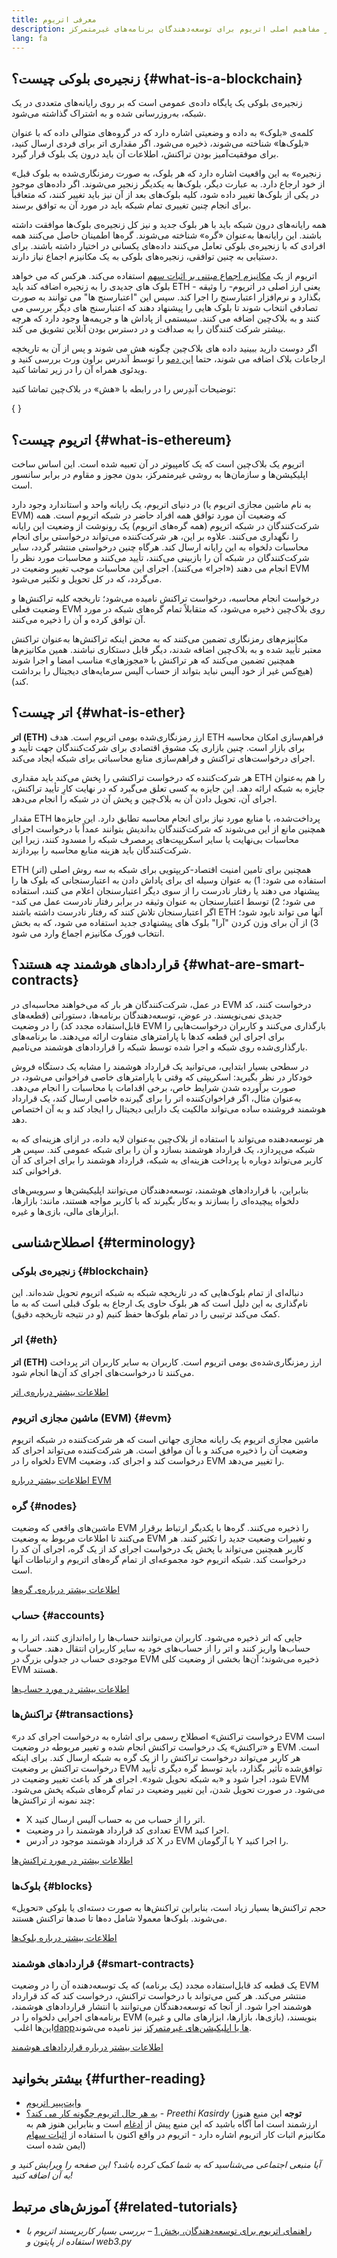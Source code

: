 ```yaml
---
title: معرفی اتریوم
description: مقدمه‌ای بر مفاهیم اصلی اتریوم برای توسعه‌دهندگان برنامه‌های غیرمتمرکز.
lang: fa
---
```


## زنجیره‌ی بلوکی چیست؟ \{#what-is-a-blockchain}

زنجیره‌ی بلوکی یک پایگاه داده‌ی عمومی است که بر روی رایانه‌های متعددی در یک شبکه، به‌روزرسانی شده و به اشتراک گذاشته می‌شود.

کلمه‌ی «بلوک» به داده و وضعیتی اشاره دارد که در گروه‌های متوالی داده که با عنوان «بلوک‌ها» شناخته می‌شوند، ذخیره می‌شود. اگر مقداری اتر برای فردی ارسال کنید، برای موفقیت‌آمیز بودن تراکنش، اطلاعات آن باید درون یک بلوک قرار گیرد.

«زنجیره» به این واقعیت اشاره دارد که هر بلوک، به صورت رمزنگاری‌شده به بلوک قبل از خود ارجاع دارد. به عبارت دیگر، بلوک‌ها به یکدیگر زنجیر می‌شوند. اگر داده‌های موجود در یکی از بلوک‌ها تغییر داده شود، کلیه بلوک‌های بعد از آن نیز باید تغییر کنند، که متعاقباً برای انجام چنین تغییری تمام شبکه باید در مورد آن به توافق برسند.

همه رایانه‌های درون شبکه باید با هر بلوک جدید و نیز کل زنجیره‌ی بلوک‌ها موافقت داشته باشند. این رایانه‌ها به‌عنوان «گره» شناخته می‌شوند. گره‌ها اطمینان حاصل می‌کنند همه افرادی که با زنجیره‌ی بلوکی تعامل می‌کنند داده‌های یکسانی در اختیار داشته باشند. برای دستیابی به چنین توافقی، زنجیره‌های بلوکی به یک مکانیزم اجماع نیاز دارند.

اتریوم از یک [مکانیزم اجماع مبتنی بر اثبات سهم](/developers/docs/consensus-mechanisms/pos/) استفاده می‌کند. هرکس که می خواهد بلوک های جدیدی را به زنجیره اضافه کند باید ETH - یعنی ارز اصلی در اتریوم- را وثیقه بگذارد و نرم‌افزار اعتبارسنج را اجرا کند. سپس این "اعتبارسنج ها" می توانند به صورت تصادفی انتخاب شوند تا بلوک هایی را پیشنهاد دهند که اعتبارسنج های دیگر بررسی می کنند و به بلاک‌چین اضافه می کنند. سیستمی از پاداش ها و جریمه‌ها وجود دارد که هرچه بیشتر شرکت کنندگان را به صداقت و در دسترس بودن آنلاین تشویق می کند.

اگر دوست دارید ببینید داده های بلاک‌چین چگونه هش می شوند و پس از آن به تاریخچه ارجاعات بلاک اضافه می شوند، حتما [این دمو](https://andersbrownworth.com/blockchain/blockchain) را توسط آندرس براون ورث بررسی کنید و ویدئوی همراه آن را در زیر تماشا کنید.

توضیحات آندِرس را در رابطه با «هش» در بلاک‌چین تماشا کنید:

{
	<YouTube id="_160oMzblY8" />
}

## اتریوم چیست؟ \{#what-is-ethereum}

اتریوم یک بلاک‌چین است که یک کامپیوتر در آن تعبیه شده است. این اساس ساخت اپلیکیشن‌ها و سازمان‌ها به روشی غیرمتمرکز، بدون مجوز و مقاوم در برابر سانسور است.

در دنیای اتریوم، یک رایانه واحد و استاندارد وجود دارد (به نام ماشین مجازی اتریوم یا EVM) که وضعیت آن مورد توافق همه‌ افراد حاضر در شبکه اتریوم است. همه‌ شرکت‌کنندگان در شبکه‌ اتریوم (همه‌ گره‌های اتریوم) یک رونوشت از وضعیت این رایانه را نگهداری می‌کنند. علاوه بر این، هر شرکت‌کننده می‌تواند درخواستی برای انجام محاسبات دلخواه به این رایانه ارسال کند. هرگاه چنین درخواستی منتشر گردد، سایر شرکت‌کنندگان در شبکه آن را بازبینی می‌کنند، تأیید می‌کنند و محاسبات مورد نظر را انجام می دهند («اجرا» می‌کنند). اجرای این محاسبات موجب تغییر وضعیت در EVM می‌گردد، که در کل تحویل و تکثیر می‌شود.

درخواست انجام محاسبه، درخواست تراکنش نامیده می‌شود؛ تاریخچه‌ کلیه‌ تراکنش‌ها و وضعیت فعلی EVM روی بلاک‌چین ذخیره می‌شود، که متقابلاً تمام گره‌های شبکه در مورد آن توافق کرده و آن را ذخیره می‌کنند.

مکانیزم‌های رمزنگاری تضمین می‌کنند که به محض اینکه تراکنش‌ها به‌عنوان تراکنش معتبر تأیید شده و به بلاک‌چین اضافه شدند، دیگر قابل دستکاری نباشند. همین مکانیزم‌ها همچنین تضمین می‌کنند که هر تراکنش با «مجوزهای» مناسب امضا و اجرا شوند (هیچ‌کس غیر از خود آلیس نباید بتواند از حساب آلیس سرمایه‌های دیجیتال را برداشت کند).

## اتر چیست؟ \{#what-is-ether}

**اتر (ETH)** ارز رمزنگاری‌شده‌ بومی اتریوم است. هدف ETH فراهم‌سازی امکان محاسبه برای بازار است. چنین بازاری یک مشوق اقتصادی برای شرکت‌کنندگان جهت تأیید و اجرای درخواست‌های تراکنش و فراهم‌سازی منابع محاسباتی برای شبکه ایجاد می‌کند.

هر شرکت‌کننده‌ که درخواست تراکنشی را پخش می‌کند باید مقداری ETH را هم به‌عنوان جایزه به شبکه ارائه دهد. این جایزه به کسی تعلق می‌گیرد که در نهایت کارِ تأیید تراکنش، اجرای آن، تحویل دادن آن به بلاک‌چین و پخش آن در شبکه را انجام می‌دهد.

مقدار ETH پرداخت‌شده، با منابع مورد نیاز برای انجام محاسبه تطابق دارد. این جایزه‌ها همچنین مانع از این می‌شوند که شرکت‌کنندگان بداندیش بتوانند عمداً با درخواست اجرای محاسبات بی‌نهایت یا سایر اسکریپت‌های پرمصرف شبکه را مسدود کنند، زیرا این شرکت‌کنندگان باید هزینه‌ منابع محاسبه را بپردازند.

ETH (اتر) همچنین برای تامین امنیت اقتصاد-کریپتویی برای شبکه به سه روش اصلی استفاده می شود: 1) به عنوان وسیله ای برای پاداش دادن به اعتبارسنجانی که بلوک ها را پیشنهاد می دهند یا رفتار نادرست را از سوی دیگر اعتبارسنجان اعلام می کنند، استفاده می شود؛ 2) توسط اعتبارسنجان به عنوان وثیقه در برابر رفتار نادرست عمل می کند- اگر اعتبارسنجان تلاش کنند که رفتار نادرست داشته باشند ETH آنها می تواند نابود شود؛ 3) از آن برای وزن کردن "آرا" بلوک های پیشنهادی جدید استفاده می شود، که به بخش انتخاب فورک مکانیزم اجماع وارد می شود.

## قراردادهای هوشمند چه هستند؟ \{#what-are-smart-contracts}

در عمل، شرکت‌کنندگان هر بار که می‌خواهند محاسبه‌ای در EVM درخواست کنند، کد جدیدی نمی‌نویسند. در عوض، توسعه‌دهندگان برنامه‌ها، دستوراتی (قطعه‌های قابل‌استفاده‌ مجدد کد) را در وضعیت EVM بارگذاری می‌کنند و کاربران درخواست‌هایی را برای اجرای این قطعه‌ کدها با پارامترهای متفاوت ارائه می‌دهند. ما برنامه‌های بارگذاری‌شده روی شبکه و اجرا شده توسط شبکه را قراردادهای هوشمند می‌نامیم.

در سطحی بسیار ابتدایی، می‌توانید یک قرارداد هوشمند را مشابه یک دستگاه فروش خودکار در نظر بگیرید: اسکریپتی که وقتی با پارامترهای خاصی فراخوانی می‌شود، در صورت برآورده شدن شرایط خاص، برخی اقدامات یا محاسبات را انجام می‌دهد. به‌عنوان مثال، اگر فراخوان‌کننده اتر را برای گیرنده‌ خاصی ارسال کند، یک قرارداد هوشمند فروشنده‌ ساده می‌تواند مالکیت یک دارایی دیجیتال را ایجاد کند و به آن اختصاص دهد.

هر توسعه‌دهنده‌ می‌تواند با استفاده از بلاک‌چین به‌عنوان لایه‌ داده، در ازای هزینه‌ای که به شبکه می‌پردازد، یک قرارداد هوشمند بسازد و آن را برای شبکه عمومی کند. سپس هر کاربر می‌تواند دوباره با پرداخت هزینه‌ای به شبکه، قرارداد هوشمند را برای اجرای کد آن فراخوانی کند.

بنابراین، با قراردادهای هوشمند، توسعه‌دهندگان می‌توانند اپلیکیشن‌ها و سرویس‌های دلخواه پیچیده‌ای را بسازند و به‌کار بگیرند که با کاربر مواجه هستند، مانند: بازارها، ابزارهای مالی، بازی‌ها و غیره.

## اصطلاح‌شناسی \{#terminology}

### زنجیره‌ی بلوکی \{#blockchain}

دنباله‌ای از تمام بلوک‌هایی که در تاریخچه‌ شبکه به شبکه اتریوم تحویل شده‌اند. این نام‌گذاری به این دلیل است که هر بلوک حاوی یک ارجاع به بلوک قبلی است که به ما کمک می‌کند ترتیبی را در تمام بلوک‌ها حفظ کنیم (و در نتیجه تاریخچه دقیق).

### اتر \{#eth}

**اتر (ETH)** ارز رمزنگاری‌شده‌ی بومی اتریوم است. کاربران به سایر کاربران اتر پرداخت می‌کنند تا درخواست‌های اجرای کد آن‌ها انجام شود.

[اطلاعات بیشتر درباره‌ی اتر](/developers/docs/intro-to-ether/)

### ماشین مجازی اتریوم (EVM) \{#evm}

ماشین مجازی اتریوم یک رایانه‌ مجازی جهانی است که هر شرکت‌کننده در شبکه‌ اتریوم وضعیت آن را ذخیره می‌کند و با آن موافق است. هر شرکت‌کننده می‌تواند اجرای کد دلخواه را در EVM درخواست کند و اجرای کد، وضعیت EVM را تغییر می‌دهد.

[اطلاعات بیشتر درباره‌ EVM](/developers/docs/evm/)

### گره \{#nodes}

ماشین‌های واقعی که وضعیت EVM را ذخیره می‌کنند. گره‌ها با یکدیگر ارتباط برقرار می‌کنند تا اطلاعات مربوط به وضعیت EVM و تغییرات وضعیت جدید را تکثیر کنند. هر کاربر همچنین می‌تواند با پخش یک درخواست اجرای کد از یک گره، اجرای آن کد را درخواست کند. شبکه‌ اتریوم خود مجموعه‌ای از تمام گره‌های اتریوم و ارتباطات آنها است.

[اطلاعات بیشتر درباره‌ی گره‌ها](/developers/docs/nodes-and-clients/)

### حساب \{#accounts}

جایی که اتر ذخیره می‌شود. کاربران می‌توانند حساب‌ها را راه‌اندازی کنند، اتر را به حساب‌ها واریز کنند و اتر را از حساب‌های خود به سایر کاربران انتقال دهند. حساب و موجودی حساب در جدولی بزرگ در EVM ذخیره می‌شوند؛ آن‌ها بخشی از وضعیت کلی EVM هستند.

[اطلاعات بیشتر در مورد حساب‌ها](/developers/docs/accounts/)

### تراکنش‌ها \{#transactions}

«درخواست تراکنش» اصطلاح رسمی برای اشاره به درخواست اجرای کد در EVM است و «تراکنش» یک درخواست تراکنش انجام‌ شده و تغییر مربوطه در وضعیت EVM است. هر کاربر می‌تواند درخواست تراکنش را از یک گره به شبکه ارسال کند. برای اینکه درخواست تراکنش بر وضعیت EVM توافق‌شده تأثیر بگذارد، باید توسط گره‌ دیگری تأیید شود، اجرا شود و «به شبکه تحویل شود». اجرای هر کد باعث تغییر وضعیت در EVM می‌شود. در صورت تحویل شدن، این تغییر وضعیت در تمام گره‌های شبکه پخش می‌شود. چند نمونه از تراکنش‌ها:

- X اتر را از حساب من به حساب آلیس ارسال کنید.
- تعدادی کد قرارداد هوشمند را در وضعیت EVM اجرا کنید.
- کد قرارداد هوشمند موجود در آدرس X در EVM با آرگومان Y را اجرا کنید.

[اطلاعات بیشتر در مورد تراکنش‌ها](/developers/docs/transactions/)

### بلوک‌ها \{#blocks}

حجم تراکنش‌ها بسیار زیاد است، بنابراین تراکنش‌ها به صورت دسته‌ای یا بلوکی «تحویل» می‌شوند. بلوک‌ها معمولا شامل ده‌ها تا صدها تراکنش هستند.

[اطلاعات بیشتر درباره بلوک‌ها](/developers/docs/blocks/)

### قراردادهای هوشمند \{#smart-contracts}

یک قطعه کد قابل‌استفاده مجدد (یک برنامه) که یک توسعه‌دهنده آن را در وضعیت EVM منتشر می‌کند. هر کس می‌تواند با درخواست تراکنش، درخواست کند که کد قرارداد هوشمند اجرا شود. از آنجا که توسعه‌دهندگان می‌توانند با انتشار قراردادهای هوشمند، برنامه‌های اجرایی دلخواه را در EVM (بازی‌ها، بازارها، ابزارهای مالی و غیره) بنویسند، این‌ها اغلب [‏dappها یا اپلیکیشن‌های غیرمتمرکز](/developers/docs/dapps/) نیز نامیده می‌شوند.

[اطلاعات بیشتر درباره قراردادهای هوشمند](/developers/docs/smart-contracts/)

## بیشتر بخوانید \{#further-reading}

- [وایت‌پیپر اتریوم](/whitepaper/)
- [به هر حال اتریوم چگونه کار می کند؟](https://www.preethikasireddy.com/post/how-does-ethereum-work-anyway) - _Preethi Kasirdy_ (**توجه** این منبع هنوز ارزشمند است اما آگاه باشید که این منبع پیش از [ادغام](/roadmap/merge) است و بنابراین هنوز هم به مکانیزم اثبات کار اتریوم اشاره دارد - اتریوم در واقع اکنون با استفاده از [اثبات سهام](/developers/docs/consensus-mechanisms/pos) ایمن شده است)

_آیا منبعی اجتماعی می‌شناسید که به شما کمک کرده باشد؟ این صفحه را ویرایش کنید و به آن اضافه کنید!_

## آموزش‌های مرتبط \{#related-tutorials}

- [راهنمای اتریوم برای توسعه‌دهندگان، بخش 1](/developers/tutorials/a-developers-guide-to-ethereum-part-one/) _– بررسی بسیار کاربرپسند اتریوم با استفاده از پایتون و web3.py_
